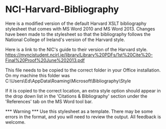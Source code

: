 NCI-Harvard-Bibliography
========================

Here is a modified version of the default Harvard XSLT bibliography stylesheet that comes with MS Word 2010 and MS Word 2013.
Changes have been made to the stylesheet so that the bibliography follows the National College of Ireland's version of the Harvard style.

Here is a link to the NIC's guide to their version of the Harvard style.
https://myncistudent.ncirl.ie/library/Library%20PDFs/1st%20Cite%20-Final%20Proof%20June%202013.pdf
 
This file needs to be copied to the correct folder in your Office installation.  On my machine this folder was
C:\Users\Ed\AppData\Roaming\Microsoft\Bibliography\Style
 
If it is copied to the correct location, an extra style option should appear in the drop down list in the 'Citations & Bibliography' section under the 'References' tab on the MS Word tool bar.

*** Warning ***
Use this stylesheet as a template.  There may be some errors in the format, and you will need to review the output.
All feedback is welcome.
